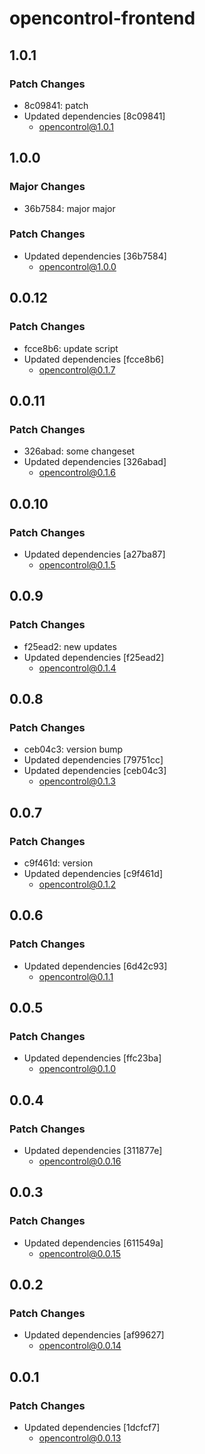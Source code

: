 # opencontrol-frontend

## 1.0.1

### Patch Changes

- 8c09841: patch
- Updated dependencies [8c09841]
  - opencontrol@1.0.1

## 1.0.0

### Major Changes

- 36b7584: major major

### Patch Changes

- Updated dependencies [36b7584]
  - opencontrol@1.0.0

## 0.0.12

### Patch Changes

- fcce8b6: update script
- Updated dependencies [fcce8b6]
  - opencontrol@0.1.7

## 0.0.11

### Patch Changes

- 326abad: some changeset
- Updated dependencies [326abad]
  - opencontrol@0.1.6

## 0.0.10

### Patch Changes

- Updated dependencies [a27ba87]
  - opencontrol@0.1.5

## 0.0.9

### Patch Changes

- f25ead2: new updates
- Updated dependencies [f25ead2]
  - opencontrol@0.1.4

## 0.0.8

### Patch Changes

- ceb04c3: version bump
- Updated dependencies [79751cc]
- Updated dependencies [ceb04c3]
  - opencontrol@0.1.3

## 0.0.7

### Patch Changes

- c9f461d: version
- Updated dependencies [c9f461d]
  - opencontrol@0.1.2

## 0.0.6

### Patch Changes

- Updated dependencies [6d42c93]
  - opencontrol@0.1.1

## 0.0.5

### Patch Changes

- Updated dependencies [ffc23ba]
  - opencontrol@0.1.0

## 0.0.4

### Patch Changes

- Updated dependencies [311877e]
  - opencontrol@0.0.16

## 0.0.3

### Patch Changes

- Updated dependencies [611549a]
  - opencontrol@0.0.15

## 0.0.2

### Patch Changes

- Updated dependencies [af99627]
  - opencontrol@0.0.14

## 0.0.1

### Patch Changes

- Updated dependencies [1dcfcf7]
  - opencontrol@0.0.13
